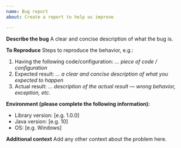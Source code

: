 ```yaml
---
name: Bug report
about: Create a report to help us improve

---
```


**Describe the bug**
A clear and concise description of what the bug is.

**To Reproduce**
Steps to reproduce the behavior, e.g.:
1. Having the following code/configuration: _... piece of code / configuration_
2. Expected result: _... a clear and concise description of what you expected to happen_
3. Actual result: _... description of the actual result — wrong behavior, exception, etc._

**Environment (please complete the following information):**
 - Library version: [e.g. 1.0.0]
 - Java version: [e.g. 10]
 - OS: [e.g. Windows]

**Additional context**
Add any other context about the problem here.
